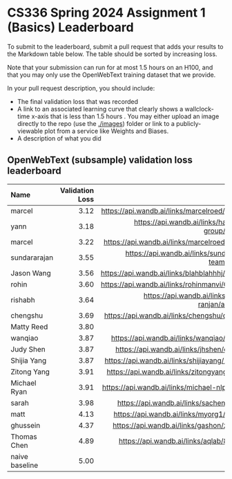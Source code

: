 # CS336 Spring 2024 Assignment 1 (Basics) Leaderboard

To submit to the leaderboard, submit a pull request that adds your results to
the Markdown table below. The table should be sorted by increasing loss.

Note that your submission can run for at most 1.5 hours on an H100, and that you
may only use the OpenWebText training dataset that we provide.

In your pull request description, you should include:

- The final validation loss that was recorded
- A link to an associated learning curve that clearly shows a wallclock-time
  x-axis that is less than 1.5 hours . You may either upload an image directly
  to the repo (use the [./images](./images)) folder or link to a
  publicly-viewable plot from a service like Weights and Biases.
- A description of what you did

## OpenWebText (subsample) validation loss leaderboard

| Name           | Validation Loss |                                                  Link |
| :------------- | --------------: | ----------------------------------------------------: |
| marcel         |            3.12 |        https://api.wandb.ai/links/marcelroed/j5mgt64n |
| yann           |            3.18 |   https://api.wandb.ai/links/hashimoto-group/5t1e2wjd |
| marcel         |            3.22 |        https://api.wandb.ai/links/marcelroed/q38fyr6r |
| sundararajan   |            3.55 | https://api.wandb.ai/links/sundararajan-team/hfzoaoof |
| Jason Wang     |            3.56 |       https://api.wandb.ai/links/blahblahhhj/wzewv5jr |
| rohin          |            3.60 |        https://api.wandb.ai/links/rohinmanvi/0xenuz30 |
| rishabh        |            3.64 |    https://api.wandb.ai/links/rishabh-ranjan/amq3n70d |
| chengshu       |            3.69 |          https://api.wandb.ai/links/chengshu/q9dgud3z |
| Matty Reed     |            3.80 |       [image](./images/Matt_Reed_Validation_Loss.png) |
| wanqiao        |            3.87 |           https://api.wandb.ai/links/wanqiao/thuus40n |
| Judy Shen      |            3.87 |            https://api.wandb.ai/links/jhshen/c7t0mvgk |
| Shijia Yang    |            3.87 |        https://api.wandb.ai/links/shijiayang/13ckenoc |
| Zitong Yang    |            3.91 |        https://api.wandb.ai/links/zitongyang/j0fzs8tn |
| Michael Ryan   |            3.91 |       https://api.wandb.ai/links/michael-nlp/9hf4l35j |
| sarah          |            3.98 |            https://api.wandb.ai/links/sachen/n5faddjv |
| matt           |            4.13 |            https://api.wandb.ai/links/myorg1/efyphohq |
| ghussein       |            4.37 |            https://api.wandb.ai/links/gashon/zphzh9u7 |
| Thomas Chen    |            4.89 |             https://api.wandb.ai/links/aqlab/8gx0m7in |
| naive baseline |            5.00 |                                                       |
